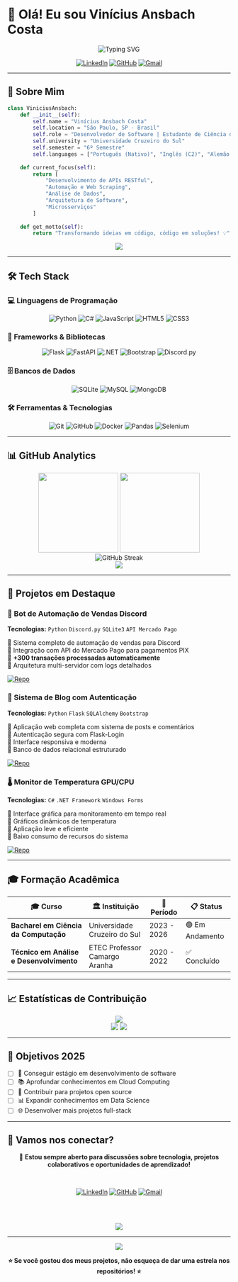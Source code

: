 # 🚀 Olá! Eu sou **Vinícius Ansbach Costa** 

<div align="center">
  <img src="https://readme-typing-svg.herokuapp.com?font=Fira+Code&size=22&duration=3000&pause=1000&color=00D9FF&center=true&vCenter=true&width=600&lines=Desenvolvedor+de+Software;Estudante+de+Ci%C3%AAncia+da+Computa%C3%A7%C3%A3o;Apaixonado+por+Tecnologia+e+Inova%C3%A7%C3%A3o;Sempre+aprendendo+algo+novo!" alt="Typing SVG" />
</div>

<div align="center">
  
  [![LinkedIn](https://img.shields.io/badge/LinkedIn-0077B5?style=for-the-badge&logo=linkedin&logoColor=white)](https://linkedin.com/in/vinicius-ansbach)
  [![GitHub](https://img.shields.io/badge/GitHub-100000?style=for-the-badge&logo=github&logoColor=white)](https://github.com/Ansbach-0)
  [![Gmail](https://img.shields.io/badge/Gmail-D14836?style=for-the-badge&logo=gmail&logoColor=white)](mailto:ansbach.vinicius@gmail.com)
  
</div>

---

## 🎯 Sobre Mim

```python
class ViniciusAnsbach:
    def __init__(self):
        self.name = "Vinícius Ansbach Costa"
        self.location = "São Paulo, SP - Brasil"
        self.role = "Desenvolvedor de Software | Estudante de Ciência da Computação"
        self.university = "Universidade Cruzeiro do Sul"
        self.semester = "6º Semestre"
        self.languages = ["Português (Nativo)", "Inglês (C2)", "Alemão (Básico)", "Espanhol (Básico)"]
        
    def current_focus(self):
        return [
            "Desenvolvimento de APIs RESTful",
            "Automação e Web Scraping", 
            "Análise de Dados",
            "Arquitetura de Software",
            "Microsserviços"
        ]
    
    def get_motto(self):
        return "Transformando ideias em código, código em soluções! 💡"
```

<div align="center">
  <img src="https://github-profile-trophy.vercel.app/?username=Ansbach-0&theme=radical&no-frame=false&no-bg=false&margin-w=4" />
</div>

---

## 🛠️ Tech Stack

### 💻 Linguagens de Programação
<div align="center">
  
  ![Python](https://img.shields.io/badge/Python-14354C?style=for-the-badge&logo=python&logoColor=white)
  ![C#](https://img.shields.io/badge/C%23-239120?style=for-the-badge&logo=c-sharp&logoColor=white)
  ![JavaScript](https://img.shields.io/badge/JavaScript-F7DF1E?style=for-the-badge&logo=javascript&logoColor=black)
  ![HTML5](https://img.shields.io/badge/HTML5-E34F26?style=for-the-badge&logo=html5&logoColor=white)
  ![CSS3](https://img.shields.io/badge/CSS3-1572B6?style=for-the-badge&logo=css3&logoColor=white)
  
</div>

### 🔧 Frameworks & Bibliotecas
<div align="center">
  
  ![Flask](https://img.shields.io/badge/Flask-000000?style=for-the-badge&logo=flask&logoColor=white)
  ![FastAPI](https://img.shields.io/badge/FastAPI-005571?style=for-the-badge&logo=fastapi)
  ![.NET](https://img.shields.io/badge/.NET-5C2D91?style=for-the-badge&logo=.net&logoColor=white)
  ![Bootstrap](https://img.shields.io/badge/Bootstrap-563D7C?style=for-the-badge&logo=bootstrap&logoColor=white)
  ![Discord.py](https://img.shields.io/badge/Discord.py-5865F2?style=for-the-badge&logo=discord&logoColor=white)
  
</div>

### 🗄️ Bancos de Dados
<div align="center">
  
  ![SQLite](https://img.shields.io/badge/SQLite-07405E?style=for-the-badge&logo=sqlite&logoColor=white)
  ![MySQL](https://img.shields.io/badge/MySQL-00000F?style=for-the-badge&logo=mysql&logoColor=white)
  ![MongoDB](https://img.shields.io/badge/MongoDB-4EA94B?style=for-the-badge&logo=mongodb&logoColor=white)
  
</div>

### 🛠️ Ferramentas & Tecnologias
<div align="center">
  
  ![Git](https://img.shields.io/badge/Git-E34F26?style=for-the-badge&logo=git&logoColor=white)
  ![GitHub](https://img.shields.io/badge/GitHub-100000?style=for-the-badge&logo=github&logoColor=white)
  ![Docker](https://img.shields.io/badge/Docker-2496ED?style=for-the-badge&logo=docker&logoColor=white)
  ![Pandas](https://img.shields.io/badge/Pandas-150458?style=for-the-badge&logo=pandas&logoColor=white)
  ![Selenium](https://img.shields.io/badge/Selenium-43B02A?style=for-the-badge&logo=selenium&logoColor=white)
  
</div>

---

## 📊 GitHub Analytics

<div align="center">
  <img height="180em" src="https://github-readme-stats.vercel.app/api?username=Ansbach-0&show_icons=true&theme=radical&include_all_commits=true&count_private=true"/>
  <img height="180em" src="https://github-readme-stats.vercel.app/api/top-langs/?username=Ansbach-0&layout=compact&langs_count=8&theme=radical"/>
</div>

<div align="center">
  <img src="https://github-readme-streak-stats.herokuapp.com/?user=Ansbach-0&theme=radical" alt="GitHub Streak" />
</div>

<div align="center">
  <img src="https://github-readme-activity-graph.vercel.app/graph?username=Ansbach-0&theme=redical&bg_color=0d1117&color=00d9ff&line=00d9ff&point=ffffff&area=true&hide_border=true" />
</div>

---

## 🎯 Projetos em Destaque

### 🤖 Bot de Automação de Vendas Discord
**Tecnologias:** `Python` `Discord.py` `SQLite3` `API Mercado Pago`

🔹 Sistema completo de automação de vendas para Discord  
🔹 Integração com API do Mercado Pago para pagamentos PIX  
🔹 **+300 transações processadas automaticamente**  
🔹 Arquitetura multi-servidor com logs detalhados  

[![Repo](https://img.shields.io/badge/Ver_Repositório-000?style=for-the-badge&logo=github)](https://github.com/Ansbach-0)

### 📝 Sistema de Blog com Autenticação
**Tecnologias:** `Python` `Flask` `SQLAlchemy` `Bootstrap`

🔹 Aplicação web completa com sistema de posts e comentários  
🔹 Autenticação segura com Flask-Login  
🔹 Interface responsiva e moderna  
🔹 Banco de dados relacional estruturado  

[![Repo](https://img.shields.io/badge/Ver_Repositório-000?style=for-the-badge&logo=github)](https://github.com/Ansbach-0)

### 🌡️ Monitor de Temperatura GPU/CPU
**Tecnologias:** `C#` `.NET Framework` `Windows Forms`

🔹 Interface gráfica para monitoramento em tempo real  
🔹 Gráficos dinâmicos de temperatura  
🔹 Aplicação leve e eficiente  
🔹 Baixo consumo de recursos do sistema  

[![Repo](https://img.shields.io/badge/Ver_Repositório-000?style=for-the-badge&logo=github)](https://github.com/Ansbach-0)

---

## 🎓 Formação Acadêmica

<div align="center">

| 🎓 Curso | 🏛️ Instituição | 📅 Período | 📋 Status |
|----------|----------------|------------|-----------|
| **Bacharel em Ciência da Computação** | Universidade Cruzeiro do Sul | 2023 - 2026 | 🟢 Em Andamento |
| **Técnico em Análise e Desenvolvimento** | ETEC Professor Camargo Aranha | 2020 - 2022 | ✅ Concluído |

</div>

---

## 📈 Estatísticas de Contribuição

<div align="center">
  <img src="https://github-profile-summary-cards.vercel.app/api/cards/profile-details?username=Ansbach-0&theme=radical" />
</div>

<div align="center">
  <img src="https://github-profile-summary-cards.vercel.app/api/cards/repos-per-language?username=Ansbach-0&theme=radical" />
  <img src="https://github-profile-summary-cards.vercel.app/api/cards/most-commit-language?username=Ansbach-0&theme=radical" />
</div>

---

## 🎯 Objetivos 2025

- [ ] 🚀 Conseguir estágio em desenvolvimento de software
- [ ] 📚 Aprofundar conhecimentos em Cloud Computing
- [ ] 🔧 Contribuir para projetos open source
- [ ] 📊 Expandir conhecimentos em Data Science
- [ ] 🌐 Desenvolver mais projetos full-stack

---

## 🤝 Vamos nos conectar?

<div align="center">
  
  💬 **Estou sempre aberto para discussões sobre tecnologia, projetos colaborativos e oportunidades de aprendizado!**
  
  <br>
  
  [![LinkedIn](https://img.shields.io/badge/LinkedIn-0077B5?style=for-the-badge&logo=linkedin&logoColor=white)](https://linkedin.com/in/vinicius-ansbach)
  [![GitHub](https://img.shields.io/badge/GitHub-100000?style=for-the-badge&logo=github&logoColor=white)](https://github.com/Ansbach-0)
  [![Gmail](https://img.shields.io/badge/Gmail-D14836?style=for-the-badge&logo=gmail&logoColor=white)](mailto:ansbach.vinicius@gmail.com)
  
  <br><br>
  
  <img src="https://capsule-render.vercel.app/api?type=waving&color=gradient&height=100&section=footer&animation=fadeIn" />
  
</div>

---

<div align="center">
  <img src="https://komarev.com/ghpvc/?username=Ansbach-0&color=blueviolet&style=for-the-badge&label=VIEWS" />
  
  **⭐ Se você gostou dos meus projetos, não esqueça de dar uma estrela nos repositórios! ⭐**
</div>
